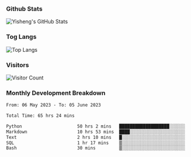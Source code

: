 ### Github Stats
![Yisheng's GitHub Stats](https://github-readme-stats-9qabuvhk1-gongyisheng.vercel.app/api?username=gongyisheng&count_private=true&show_icons=true)
### Tog Langs
![Top Langs](https://github-readme-stats-9qabuvhk1-gongyisheng.vercel.app/api/top-langs/?username=gongyisheng&layout=compact)
### Visitors
![Visitor Count](https://profile-counter.glitch.me/gongyisheng/count.svg)
### Monthly Development Breakdown
<!--START_SECTION:waka-->

```txt
From: 06 May 2023 - To: 05 June 2023

Total Time: 65 hrs 24 mins

Python                     50 hrs 2 mins   ███████████████████░░░░░░   76.51 %
Markdown                   10 hrs 53 mins  ████░░░░░░░░░░░░░░░░░░░░░   16.65 %
Text                       2 hrs 10 mins   █░░░░░░░░░░░░░░░░░░░░░░░░   03.34 %
SQL                        1 hr 17 mins    ▒░░░░░░░░░░░░░░░░░░░░░░░░   01.97 %
Bash                       30 mins         ▒░░░░░░░░░░░░░░░░░░░░░░░░   00.78 %
```

<!--END_SECTION:waka-->

